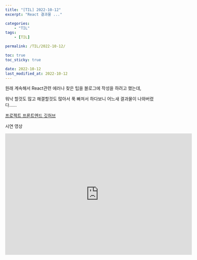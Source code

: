 ```yaml
---
title: "[TIL] 2022-10-12"
excerpt: "React 결과물 ..."

categories:
    - "TIL"
tags:
    - [TIL]

permalink: /TIL/2022-10-12/

toc: true
toc_sticky: true

date: 2022-10-12
last_modified_at: 2022-10-12
---
```


원래 계속해서 React관련 에러나 찾은 팁을 블로그에 작성을 하려고 했는데,

워낙 할것도 많고 해결할것도 많아서 푹 빠져서 하다보니 어느새 결과물이 나와버렸다......

[프로젝트 프론트엔드 깃허브](https://github.com/sw1104/miniter_token_FE)

시연 영상

<iframe width="600" height="390" src="https://www.youtube.com/embed/hHqvgwSLE38" title="MINISTER TOKEN 구현영상" frameborder="0" allow="accelerometer; autoplay; clipboard-write; encrypted-media; gyroscope; picture-in-picture" allowfullscreen></iframe>
